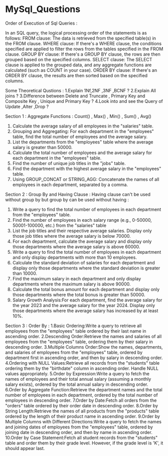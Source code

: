 # MySql_Questions


Order of Execution of Sql Queries :

In an SQL query, the logical processing order of the statements is as follows:
FROM clause: The data is retrieved from the specified table(s) in the FROM clause.
WHERE clause: If there's a WHERE clause, the conditions specified are applied to filter the rows from the tables specified in the FROM clause.
GROUP BY clause: If there's a GROUP BY clause, the rows are then grouped based on the specified columns.
SELECT clause: The SELECT clause is applied to the grouped data, and any aggregate functions are calculated (such as COUNT in your case).
ORDER BY clause: If there's an ORDER BY clause, the results are then sorted based on the specified columns.

Some Theoretical Qustions :
1.Explain 1Nf,2NF ,3NF ,BCNF ?
2.Explain All joins ?
3.Difference between Delete and Truncate , Primary Key and Composite Key , Unique and Primary Key ?
4.Look into and see the Query of Update ,Alter ,Drop ?

Section 1 :  Aggregate Functions : Count() , Max() , Min() , Sum() , Avg()  
1. Calculate the average salary of all employees in the "salaries" table.
2. Grouping and Aggregating: For each department in the "employees" table, find the total number of employees and the average salary.
3. List the departments from the "employees" table where the average salary is greater than 50000.
4. Calculate the total number of employees and the average salary for each department in the "employees" table.
5. Find the number of unique job titles in the "jobs" table.
6. Find the department with the highest average salary in the "employees" table.
7. Using GROUP_CONCAT or STRING_AGG:  Concatenate the names of all employees in each department, separated by a comma.


 Section 2 :  Group By and  Having Clause :  Having clause can't be used without group by but group by can be used without having :
 1. Write a query to find the total number of employees in each department from the "employees" table.
 2. Find the number of employees in each salary range (e.g., 0-50000, 50001-100000, etc.) from the "salaries" table
 3. List the job titles and their respective average salaries. Display only those job titles where the average salary is below 70000.
 4. For each department, calculate the average salary and display only those departments where the average salary is above 60000.
 5. Write a query to find the total number of employees in each department and only display departments with more than 10 employees.
 6. Calculate the standard deviation of salaries for each department and display only those departments where the standard deviation is greater than 10000.
 7. Find the maximum salary in each department and only display departments where the maximum salary is above 90000.
 8. Calculate the total bonus amount for each department and display only those departments where the total bonus is greater than 50000.
 9. Salary Growth Analysis:For each department, find the average salary for the year 2023 and the average salary for the year 2024. Display only those departments where the average salary has increased by at least 10%.

Section 3 : Order By :
1.Basic Ordering:Write a query to retrieve all employees from the "employees" table ordered by their last name in ascending order.
2.Descending Order:Retrieve the names and salaries of all employees from the "employees" table, ordering them by their salary in descending order.
3.Multiple Columns Order:Show the names, departments, and salaries of employees from the "employees" table, ordered by department first in ascending order, and then by salary in descending order.
4.Ordering with NULL Values:Retrieve all records from the "students" table ordering them by the "birthdate" column in ascending order. Handle NULL values appropriately.
5.Order by Expression:Write a query to fetch the names of employees and their total annual salary (assuming a monthly salary exists), ordered by the total annual salary in descending order.
6.Order by Aggregate Function:Retrieve the department names and the total number of employees in each department, ordered by the total number of employees in descending order.
7.Order by Date:Fetch all orders from the "orders" table ordered by their order date in descending order.
8.Order by String Length:Retrieve the names of all products from the "products" table ordered by the length of their product name in ascending order.
9.Order by Multiple Columns with Different Directions:Write a query to fetch the names and joining dates of employees from the "employees" table, ordered by joining date in descending order, and then by name in ascending order.
10.Order by Case Statement:Fetch all student records from the "students" table and order them by their grade level. However, if the grade level is 'K', it should appear last.
     
